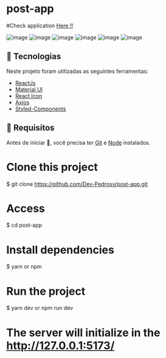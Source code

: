 # post-app

#Check application <a href="https://post-app-project.netlify.app/">Here !! </a>

![image](https://user-images.githubusercontent.com/82785683/209750092-f13072bd-a5a3-48cf-967a-0232534de52b.png)
![image](https://user-images.githubusercontent.com/82785683/209751526-89a15d64-b48e-49f6-a1eb-dd17acba8dd0.png)
![image](https://user-images.githubusercontent.com/82785683/209751544-3dc61846-7a6a-4d65-a77c-af867b6892ae.png)
![image](https://user-images.githubusercontent.com/82785683/209751570-4b916b84-bfcf-4618-9051-f09af085aba5.png)
![image](https://user-images.githubusercontent.com/82785683/209751604-a2e7a03d-1a97-46f1-8235-0de714585f88.png)
![image](https://user-images.githubusercontent.com/82785683/209751631-d93b11e5-d7cd-4d32-a6ea-08c74f73ccce.png)


## 🚀 Tecnologias

Neste projeto foram utilizadas as seguintes ferramentas:

* [ReactJs](https://pt-br.reactjs.org/)
* [Material UI](https://mui.com/pt/material-ui/getting-started/installation/)
* [React Icon](https://react-icons.github.io/react-icons/)
* [Axios](https://www.npmjs.com/package/axios)
* [Styled-Components](https://styled-components.com)

## 📕 Requisitos

Antes de iniciar 🏁, você precisa ter [Git](https://git-scm.com/) e [Node](https://nodejs.org/en/) instalados.

# Clone this project
$ git clone https://github.com/Dev-Pedrosv/post-app.git
# Access
$ cd post-app
# Install dependencies
$ yarn or npm 
# Run the project
$ yarn dev or npm run dev 
# The server will initialize in the <http://127.0.0.1:5173/>
